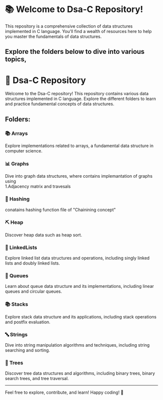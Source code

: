 # 📚 Welcome to Dsa-C Repository!

This repository is a comprehensive collection of data structures implemented in C language.
You'll find a wealth of resources here to help you master the fundamentals of data structures.

Explore the folders below to dive into various topics,
---

# 🚀 Dsa-C Repository

Welcome to the Dsa-C repository! This repository contains various data structures implemented in C language.
Explore the different folders to learn and practice fundamental concepts of data structures.

## Folders:

### 📚 Arrays

Explore implementations related to arrays, a fundamental data structure in computer science.

### 📊 Graphs
Dive into graph data structures, where contains implemantation of graphs using <br>
1.Adjacency matrix and travesals

### 📖 Hashing

conatains hashing function file of "Chainining concept" 

### ⛏️ Heap

Discover heap data  such as heap sort.

### 🔗 LinkedLists

Explore linked list data structures and operations, including singly linked lists and doubly linked lists.

### 🔄 Queues

Learn about queue data structure and its implementations, including linear queues and circular queues.

### 📚 Stacks

Explore stack data structure and its applications, including stack operations and postfix evaluation.

### 🔤 Strings

Dive into string manipulation algorithms and techniques, including string searching and sorting.

### 🌳 Trees

Discover tree data structures and algorithms, including binary trees, binary search trees, and tree traversal.

---

Feel free to explore, contribute, and learn! Happy coding! 🌟
